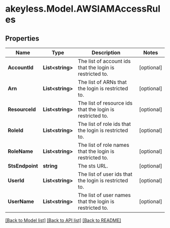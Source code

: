 # akeyless.Model.AWSIAMAccessRules
## Properties

Name | Type | Description | Notes
------------ | ------------- | ------------- | -------------
**AccountId** | **List&lt;string&gt;** | The list of account ids that the login is restricted to. | [optional] 
**Arn** | **List&lt;string&gt;** | The list of ARNs that the login is restricted to. | [optional] 
**ResourceId** | **List&lt;string&gt;** | The list of resource ids that the login is restricted to. | [optional] 
**RoleId** | **List&lt;string&gt;** | The list of role ids that the login is restricted to. | [optional] 
**RoleName** | **List&lt;string&gt;** | The list of role names that the login is restricted to. | [optional] 
**StsEndpoint** | **string** | The sts URL. | [optional] 
**UserId** | **List&lt;string&gt;** | The list of user ids that the login is restricted to. | [optional] 
**UserName** | **List&lt;string&gt;** | The list of user names that the login is restricted to. | [optional] 

[[Back to Model list]](../README.md#documentation-for-models) [[Back to API list]](../README.md#documentation-for-api-endpoints) [[Back to README]](../README.md)

